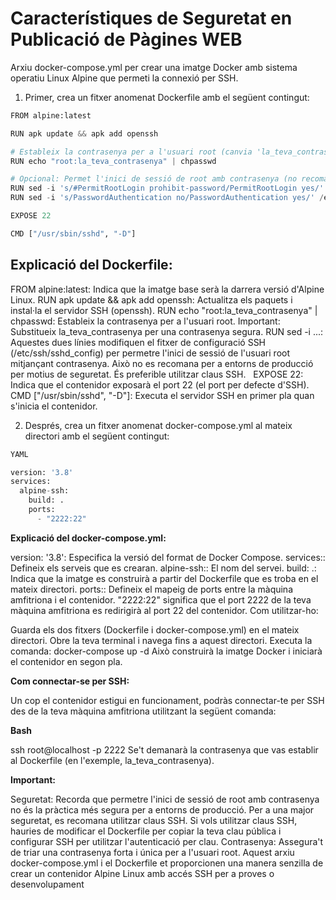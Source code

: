 # Característiques de Seguretat en Publicació de Pàgines WEB

Arxiu docker-compose.yml per crear una imatge Docker amb sistema operatiu Linux Alpine que permeti la connexió per SSH.

1) Primer, crea un fitxer anomenat Dockerfile amb el següent contingut:

```python
FROM alpine:latest

RUN apk update && apk add openssh

# Estableix la contrasenya per a l'usuari root (canvia 'la_teva_contrasenya' per una contrasenya segura)
RUN echo "root:la_teva_contrasenya" | chpasswd

# Opcional: Permet l'inici de sessió de root amb contrasenya (no recomanat per a producció)
RUN sed -i 's/#PermitRootLogin prohibit-password/PermitRootLogin yes/' /etc/ssh/sshd_config
RUN sed -i 's/PasswordAuthentication no/PasswordAuthentication yes/' /etc/ssh/sshd_config

EXPOSE 22

CMD ["/usr/sbin/sshd", "-D"]
```

## Explicació del Dockerfile:

FROM alpine:latest: Indica que la imatge base serà la darrera versió d'Alpine Linux.
RUN apk update && apk add openssh: Actualitza els paquets i instal·la el servidor SSH (openssh).
RUN echo "root:la_teva_contrasenya" | chpasswd: Estableix la contrasenya per a l'usuari root. Important: Substitueix la_teva_contrasenya per una contrasenya segura.
RUN sed -i ...: Aquestes dues línies modifiquen el fitxer de configuració SSH (/etc/ssh/sshd_config) per permetre l'inici de sessió de l'usuari root mitjançant contrasenya. Això no es recomana per a entorns de producció per motius de seguretat. És preferible utilitzar claus SSH.   
EXPOSE 22: Indica que el contenidor exposarà el port 22 (el port per defecte d'SSH).
CMD ["/usr/sbin/sshd", "-D"]: Executa el servidor SSH en primer pla quan s'inicia el contenidor.

2) Després, crea un fitxer anomenat docker-compose.yml al mateix directori amb el següent contingut:

```python
YAML

version: '3.8'
services:
  alpine-ssh:
    build: .
    ports:
      - "2222:22"
````

**Explicació del docker-compose.yml:**

version: '3.8': Especifica la versió del format de Docker Compose.
services:: Defineix els serveis que es crearan.
alpine-ssh:: El nom del servei.
build: .: Indica que la imatge es construirà a partir del Dockerfile que es troba en el mateix directori.
ports:: Defineix el mapeig de ports entre la màquina amfitriona i el contenidor. "2222:22" significa que el port 2222 de la teva màquina amfitriona es redirigirà al port 22 del contenidor.
Com utilitzar-ho:

Guarda els dos fitxers (Dockerfile i docker-compose.yml) en el mateix directori.
Obre la teva terminal i navega fins a aquest directori.
Executa la comanda: docker-compose up -d
Això construirà la imatge Docker i iniciarà el contenidor en segon pla.

**Com connectar-se per SSH:**

Un cop el contenidor estigui en funcionament, podràs connectar-te per SSH des de la teva màquina amfitriona utilitzant la següent comanda:

**Bash**

ssh root@localhost -p 2222
Se't demanarà la contrasenya que vas establir al Dockerfile (en l'exemple, la_teva_contrasenya).

**Important:**

Seguretat: Recorda que permetre l'inici de sessió de root amb contrasenya no és la pràctica més segura per a entorns de producció. Per a una major seguretat, es recomana utilitzar claus SSH. Si vols utilitzar claus SSH, hauries de modificar el Dockerfile per copiar la teva clau pública i configurar SSH per utilitzar l'autenticació per clau.
Contrasenya: Assegura't de triar una contrasenya forta i única per a l'usuari root.
Aquest arxiu docker-compose.yml i el Dockerfile et proporcionen una manera senzilla de crear un contenidor Alpine Linux amb accés SSH per a proves o desenvolupament

